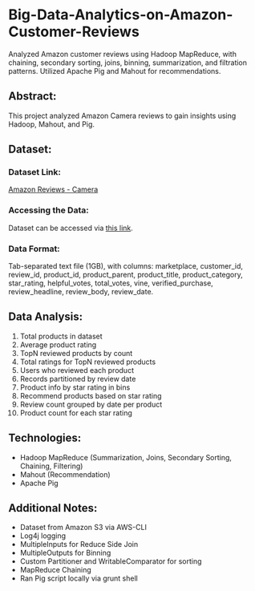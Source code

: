 
# Big-Data-Analytics-on-Amazon-Customer-Reviews

Analyzed Amazon customer reviews using Hadoop MapReduce, with chaining, secondary sorting, joins, binning, summarization, and filtration patterns. Utilized Apache Pig and Mahout for recommendations.

## Abstract:
This project analyzed Amazon Camera reviews to gain insights using Hadoop, Mahout, and Pig.

## Dataset:
### Dataset Link:
[Amazon Reviews - Camera](https://s3.amazonaws.com/amazon-reviews-pds/tsv/amazon_reviews_us_Camera_v1_00.tsv.gz)

### Accessing the Data:
Dataset can be accessed via [this link](https://s3.amazonaws.com/amazon-reviews-pds/readme.html).

### Data Format:
Tab-separated text file (1GB), with columns: marketplace, customer_id, review_id, product_id, product_parent, product_title, product_category, star_rating, helpful_votes, total_votes, vine, verified_purchase, review_headline, review_body, review_date.

## Data Analysis:
1. Total products in dataset
2. Average product rating
3. TopN reviewed products by count
4. Total ratings for TopN reviewed products
5. Users who reviewed each product
6. Records partitioned by review date
7. Product info by star rating in bins
8. Recommend products based on star rating
9. Review count grouped by date per product
10. Product count for each star rating

## Technologies:
- Hadoop MapReduce (Summarization, Joins, Secondary Sorting, Chaining, Filtering)
- Mahout (Recommendation)
- Apache Pig

## Additional Notes:
- Dataset from Amazon S3 via AWS-CLI
- Log4j logging
- MultipleInputs for Reduce Side Join
- MultipleOutputs for Binning
- Custom Partitioner and WritableComparator for sorting
- MapReduce Chaining
- Ran Pig script locally via grunt shell